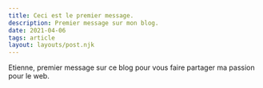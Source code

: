 ```yaml
---
title: Ceci est le premier message.
description: Premier message sur mon blog.
date: 2021-04-06
tags: article
layout: layouts/post.njk
---
```

Etienne, premier message sur ce blog pour vous faire partager ma passion pour le web.